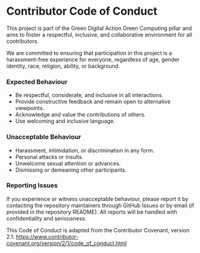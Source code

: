# Contributor Code of Conduct

This project is part of the Green Digital Action Green Computing pillar and aims to foster a respectful, inclusive, and collaborative environment for all contributors.

We are committed to ensuring that participation in this project is a harassment-free experience for everyone, regardless of age, gender identity, race, religion, ability, or background.

### Expected Behaviour
- Be respectful, considerate, and inclusive in all interactions.
- Provide constructive feedback and remain open to alternative viewpoints.
- Acknowledge and value the contributions of others.
- Use welcoming and inclusive language.

### Unacceptable Behaviour
- Harassment, intimidation, or discrimination in any form.
- Personal attacks or insults.
- Unwelcome sexual attention or advances.
- Dismissing or demeaning other participants.


### Reporting Issues

If you experience or witness unacceptable behaviour, please report it by contacting the repository maintainers through GitHub Issues or by email (if provided in the repository README).
All reports will be handled with confidentiality and seriousness.


This Code of Conduct is adapted from the Contributor Covenant, version 2.1: https://www.contributor-covenant.org/version/2/1/code_of_conduct.html


